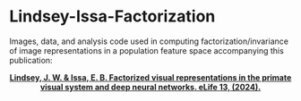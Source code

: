 # Lindsey-Issa-Factorization
Images, data, and analysis code used in computing factorization/invariance of image representations in a population feature space accompanying this publication:

<p align="center"><b><a href="https://elifesciences.org/reviewed-preprints/91685v1"> Lindsey, J. W. & Issa, E. B.  Factorized visual representations in the primate visual system and deep neural networks.  eLife 13, (2024). </a> </b></p>
